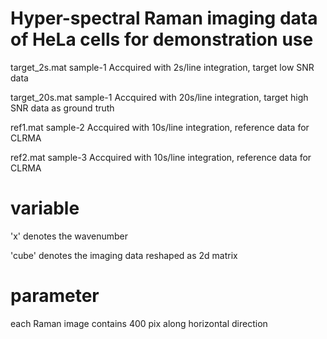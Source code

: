 # Hyper-spectral Raman imaging data of HeLa cells for demonstration use  

target_2s.mat     sample-1  Accquired with 2s/line integration, target low SNR data  

target_20s.mat    sample-1  Accquired with 20s/line integration, target high SNR data as ground truth  

ref1.mat          sample-2  Accquired with 10s/line integration, reference data for CLRMA  

ref2.mat          sample-3  Accquired with 10s/line integration, reference data for CLRMA  

# variable 
'x'         denotes the wavenumber  

'cube'      denotes the imaging data reshaped as 2d matrix  


# parameter
each Raman image contains 400 pix along horizontal direction
